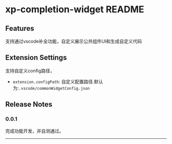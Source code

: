 # xp-completion-widget README

## Features
支持通过vscode补全功能，自定义展示公共组件UI和生成自定义代码

## Extension Settings
支持自定义config路径，
* `extension.configPath`: 自定义配置路径.默认为:`.vscode/commonWidgetConfig.json`

## Release Notes

### 0.0.1

完成功能开发，并自测通过。

---

